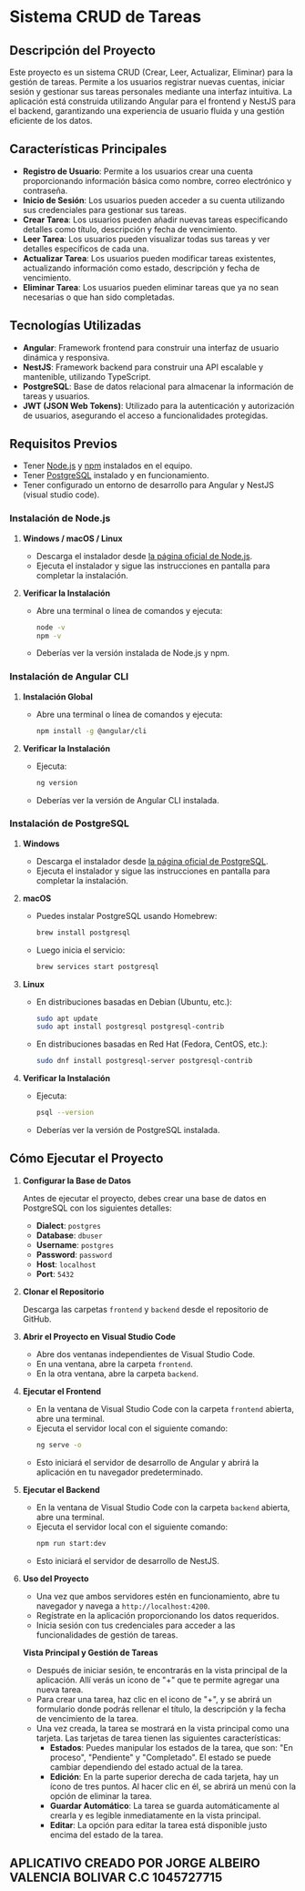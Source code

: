 # Sistema CRUD de Tareas

## Descripción del Proyecto

Este proyecto es un sistema CRUD (Crear, Leer, Actualizar, Eliminar) para la gestión de tareas. Permite a los usuarios registrar nuevas cuentas, iniciar sesión y gestionar sus tareas personales mediante una interfaz intuitiva. La aplicación está construida utilizando Angular para el frontend y NestJS para el backend, garantizando una experiencia de usuario fluida y una gestión eficiente de los datos.

## Características Principales

- **Registro de Usuario**: Permite a los usuarios crear una cuenta proporcionando información básica como nombre, correo electrónico y contraseña.
- **Inicio de Sesión**: Los usuarios pueden acceder a su cuenta utilizando sus credenciales para gestionar sus tareas.
- **Crear Tarea**: Los usuarios pueden añadir nuevas tareas especificando detalles como título, descripción y fecha de vencimiento.
- **Leer Tarea**: Los usuarios pueden visualizar todas sus tareas y ver detalles específicos de cada una.
- **Actualizar Tarea**: Los usuarios pueden modificar tareas existentes, actualizando información como estado, descripción y fecha de vencimiento.
- **Eliminar Tarea**: Los usuarios pueden eliminar tareas que ya no sean necesarias o que han sido completadas.

## Tecnologías Utilizadas

- **Angular**: Framework frontend para construir una interfaz de usuario dinámica y responsiva.
- **NestJS**: Framework backend para construir una API escalable y mantenible, utilizando TypeScript.
- **PostgreSQL**: Base de datos relacional para almacenar la información de tareas y usuarios.
- **JWT (JSON Web Tokens)**: Utilizado para la autenticación y autorización de usuarios, asegurando el acceso a funcionalidades protegidas.

## Requisitos Previos

- Tener [Node.js](https://nodejs.org/) y [npm](https://www.npmjs.com/) instalados en el equipo.
- Tener [PostgreSQL](https://www.postgresql.org/) instalado y en funcionamiento.
- Tener configurado un entorno de desarrollo para Angular y NestJS (visual studio code).

### Instalación de Node.js

1. **Windows / macOS / Linux**

   - Descarga el instalador desde [la página oficial de Node.js](https://nodejs.org/).
   - Ejecuta el instalador y sigue las instrucciones en pantalla para completar la instalación.

2. **Verificar la Instalación**

   - Abre una terminal o línea de comandos y ejecuta:
     ```bash
     node -v
     npm -v
     ```
   - Deberías ver la versión instalada de Node.js y npm.

### Instalación de Angular CLI

1. **Instalación Global**

   - Abre una terminal o línea de comandos y ejecuta:
     ```bash
     npm install -g @angular/cli
     ```

2. **Verificar la Instalación**

   - Ejecuta:
     ```bash
     ng version
     ```
   - Deberías ver la versión de Angular CLI instalada.

### Instalación de PostgreSQL

1. **Windows**

   - Descarga el instalador desde [la página oficial de PostgreSQL](https://www.postgresql.org/download/windows/).
   - Ejecuta el instalador y sigue las instrucciones en pantalla para completar la instalación.

2. **macOS**

   - Puedes instalar PostgreSQL usando Homebrew:
     ```bash
     brew install postgresql
     ```
   - Luego inicia el servicio:
     ```bash
     brew services start postgresql
     ```

3. **Linux**

   - En distribuciones basadas en Debian (Ubuntu, etc.):
     ```bash
     sudo apt update
     sudo apt install postgresql postgresql-contrib
     ```
   - En distribuciones basadas en Red Hat (Fedora, CentOS, etc.):
     ```bash
     sudo dnf install postgresql-server postgresql-contrib
     ```

4. **Verificar la Instalación**

   - Ejecuta:
     ```bash
     psql --version
     ```
   - Deberías ver la versión de PostgreSQL instalada.


## Cómo Ejecutar el Proyecto

1. **Configurar la Base de Datos**

   Antes de ejecutar el proyecto, debes crear una base de datos en PostgreSQL con los siguientes detalles:

   - **Dialect**: `postgres`
   - **Database**: `dbuser`
   - **Username**: `postgres`
   - **Password**: `password`
   - **Host**: `localhost`
   - **Port**: `5432`

2. **Clonar el Repositorio**

   Descarga las carpetas `frontend` y `backend` desde el repositorio de GitHub.

3. **Abrir el Proyecto en Visual Studio Code**

   - Abre dos ventanas independientes de Visual Studio Code.
   - En una ventana, abre la carpeta `frontend`.
   - En la otra ventana, abre la carpeta `backend`.

4. **Ejecutar el Frontend**

   - En la ventana de Visual Studio Code con la carpeta `frontend` abierta, abre una terminal.
   - Ejecuta el servidor local con el siguiente comando:
     ```bash
     ng serve -o
     ```
   - Esto iniciará el servidor de desarrollo de Angular y abrirá la aplicación en tu navegador predeterminado.

5. **Ejecutar el Backend**

   - En la ventana de Visual Studio Code con la carpeta `backend` abierta, abre una terminal.
   - Ejecuta el servidor local con el siguiente comando:
     ```bash
     npm run start:dev
     ```
   - Esto iniciará el servidor de desarrollo de NestJS.

6. **Uso del Proyecto**

   - Una vez que ambos servidores estén en funcionamiento, abre tu navegador y navega a `http://localhost:4200`.
   - Regístrate en la aplicación proporcionando los datos requeridos.
   - Inicia sesión con tus credenciales para acceder a las funcionalidades de gestión de tareas.

   **Vista Principal y Gestión de Tareas**

   - Después de iniciar sesión, te encontrarás en la vista principal de la aplicación. Allí verás un icono de "+" que te permite agregar una nueva tarea.
   - Para crear una tarea, haz clic en el icono de "+", y se abrirá un formulario donde podrás rellenar el título, la descripción y la fecha de vencimiento de la tarea.
   - Una vez creada, la tarea se mostrará en la vista principal como una tarjeta. Las tarjetas de tarea tienen las siguientes características:
     - **Estados**: Puedes manipular los estados de la tarea, que son: "En proceso", "Pendiente" y "Completado". El estado se puede cambiar dependiendo del estado actual de la tarea.
     - **Edición**: En la parte superior derecha de cada tarjeta, hay un ícono de tres puntos. Al hacer clic en él, se abrirá un menú con la opción de eliminar la tarea.
     - **Guardar Automático**: La tarea se guarda automáticamente al crearla y es legible inmediatamente en la vista principal.
     - **Editar**: La opción para editar la tarea está disponible justo encima del estado de la tarea.


## APLICATIVO CREADO POR JORGE ALBEIRO VALENCIA BOLIVAR C.C 1045727715